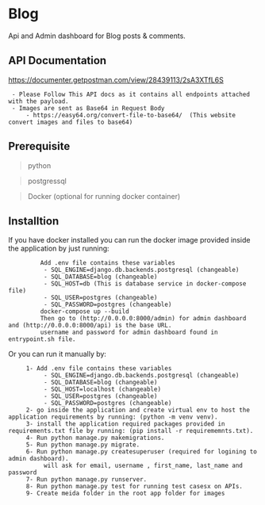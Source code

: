 # Blog
Api and Admin dashboard for Blog posts & comments.

## API Documentation
https://documenter.getpostman.com/view/28439113/2sA3XTfL6S

     - Please Follow This API docs as it contains all endpoints attached with the payload.
     - Images are sent as Base64 in Request Body
         - https://easy64.org/convert-file-to-base64/  (This website convert images and files to base64)

## Prerequisite
>python

>postgressql

>Docker (optional for running docker container)

## Installtion
   If you have docker installed you can run the docker image provided inside the application by just running:
            
             Add .env file contains these variables
              - SQL_ENGINE=django.db.backends.postgresql (changeable)
              - SQL_DATABASE=blog (changeable)
              - SQL_HOST=db (This is database service in docker-compose file)
              - SQL_USER=postgres (changeable)
              - SQL_PASSWORD=postgres (changeable)
             docker-compose up --build
             Then go to (http://0.0.0.0:8000/admin) for admin dashboard and (http://0.0.0.0:8000/api) is the base URL.
             username and password for admin dashboard found in entrypoint.sh file.
             
  Or you can run it manually by:
   
         1- Add .env file contains these variables
              - SQL_ENGINE=django.db.backends.postgresql (changeable)
              - SQL_DATABASE=blog (changeable)
              - SQL_HOST=localhost (changeable)
              - SQL_USER=postgres (changeable)
              - SQL_PASSWORD=postgres (changeable)
         2- go inside the application and create virtual env to host the application requirements by running: (python -m venv venv).
         3- install the application required packages provided in requirements.txt file by running: (pip install -r requirememnts.txt).
         4- Run python manage.py makemigrations.
         5- Run python manage.py migrate.
         6- Run python manage.py createsuperuser (required for logining to admin dashboard).
              will ask for email, username , first_name, last_name and password
         7- Run python manage.py runserver.
         8- Run python manage.py test for running test casesx on APIs.
         9- Create meida folder in the root app folder for images
